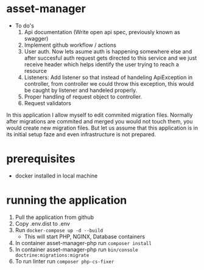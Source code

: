 # asset-manager

* To do's
  1. Api documentation (Write open api spec, previously known as swagger)
  2. Implement github workflow / actions
  3. User auth. Now lets asume auth is happening somewhere else and after succesful auth request gets 
  directed to this service and we just receive header which helps identify the user trying to reach a resource
  4. Listeners: Add listener so that instead of handeling ApiException in controller, from controller we could
  throw this exception, this would be caught by listener and handeled properly.
  5. Proper handling of request object to controller.
  6. Request validators

In this application I allow myself to edit commited migration files. Normally after migrations are 
commited and merged you would not touch them, you would create new migration files. But let us assume
that this application is in its initial setup faze and even infrastructure is not prepared.

# prerequisites
* docker installed in local machine

# running the application
1. Pull the application from github
2. Copy .env.dist to .env 
3. Run `docker-compose up -d --build`
   * This will start PHP, NGINX, Database containers
4. In container asset-manager-php run ```composer install```
5. In container asset-manager-php run ```bin/console doctrine:migrations:migrate```
6. To run linter run ```composer php-cs-fixer```
